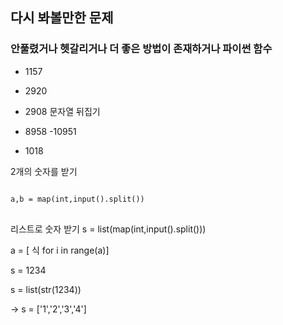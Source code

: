 ## 다시 봐볼만한 문제
### 안풀렸거나 헷갈리거나 더 좋은 방법이 존재하거나 파이썬 함수

- 1157
- 2920
- 2908 문자열 뒤집기

- 8958
-10951 

- 1018


2개의 숫자를 받기

<pre>
<code>
a,b = map(int,input().split())
</code>
</pre>
리스트로 숫자 받기
s = list(map(int,input().split()))


a = [ 식 for i in range(a)]

s = 1234

s = list(str(1234))

-> s = ['1','2','3','4']
